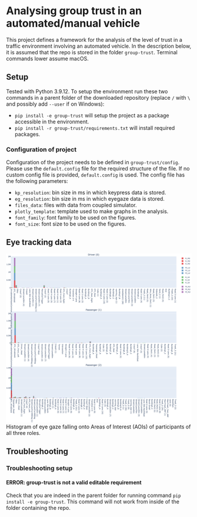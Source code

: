 # Analysing group trust in an automated/manual vehicle

This project defines a framework for the analysis of the level of trust in a traffic environment involving an automated vehicle. In the description below, it is assumed that the repo is stored in the folder `group-trust`. Terminal commands lower assume macOS.

## Setup
Tested with Python 3.9.12. To setup the environment run these two commands in a parent folder of the downloaded repository (replace `/` with `\` and possibly add `--user` if on Windows):
- `pip install -e group-trust` will setup the project as a package accessible in the environment.
- `pip install -r group-trust/requirements.txt` will install required packages.

### Configuration of project
Configuration of the project needs to be defined in `group-trust/config`. Please use the `default.config` file for the required structure of the file. If no custom config file is provided, `default.config` is used. The config file has the following parameters:
* `kp_resolution`: bin size in ms in which keypress data is stored.
* `eg_resolution`: bin size in ms in which eyegaze data is stored.
* `files_data`: files with data from coupled simulator.
* `plotly_template`: template used to make graphs in the analysis.
* `font_family`: font family to be used on the figures.
* `font_size`: font size to be used on the figures.

<!-- ## Keypress data
[![plot_all_all_videos](figures/kp_videos.png?raw=true)](https://htmlpreview.github.io/?https://github.com/bazilinskyy/trust-crowdsourced/blob/main/figures/kp_videos.html)
Percentage of participants pressing the response key as a function of elapsed video time for all stimuli for all participants. -->

## Eye tracking data
[![hist_aoi](figures/hist_aoi.png?raw=true)](https://htmlpreview.github.io/?https://github.com/bazilinskyy/group-trust/blob/main/figures/hist_aoi.html)
Histogram of eye gaze falling onto Areas of Interest (AOIs) of participants of all three roles.

## Troubleshooting
### Troubleshooting setup
#### ERROR: group-trust is not a valid editable requirement
Check that you are indeed in the parent folder for running command `pip install -e group-trust`. This command will not work from inside of the folder containing the repo.
